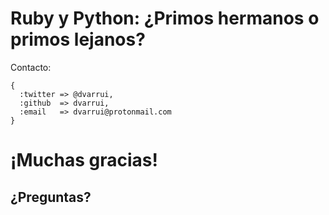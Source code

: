 
# Ruby y Python: ¿Primos hermanos o primos lejanos?

Contacto:

```
{
  :twitter => @dvarrui,
  :github  => dvarrui,
  :email   => dvarrui@protonmail.com
}
```

# ¡Muchas gracias!

## ¿Preguntas?
